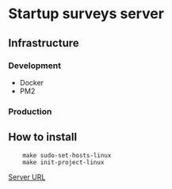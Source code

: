 # Startup surveys server

## Infrastructure

### Development
* Docker
* PM2


### Production


## How to install

```
    make sudo-set-hosts-linux
    make init-project-linux
```

[Server URL](http://startup-surveys-server:3000/)
